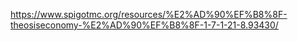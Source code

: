 https://www.spigotmc.org/resources/%E2%AD%90%EF%B8%8F-theosiseconomy-%E2%AD%90%EF%B8%8F-1-7-1-21-8.93430/
